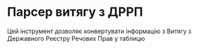 # Парсер витягу з ДРРП
Цей інструмент дозволяє конвертувати інформацію з Витягу з Державного Реєстру Речових Прав у таблицю
